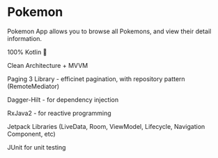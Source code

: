 # Pokemon

Pokemon App allows you to browse all Pokemons, and view their detail information.

100% Kotlin 🚀

Clean Architecture + MVVM

Paging 3 Library - efficinet pagination, with repository pattern (RemoteMediator)

Dagger-Hilt - for dependency injection

RxJava2 - for reactive programming

Jetpack Libraries (LiveData, Room, ViewModel, Lifecycle, Navigation Component, etc)

JUnit for unit testing
